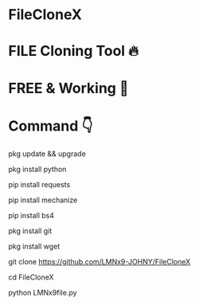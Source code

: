 # FileCloneX
# FILE Cloning Tool 🔥
# FREE & Working 💚

# Command 👇

pkg update && upgrade

pkg install python

pip install requests

pip install mechanize

pip install bs4

pkg install git

pkg install wget

git clone https://github.com/LMNx9-JOHNY/FileCloneX

cd FileCloneX

python LMNx9file.py
